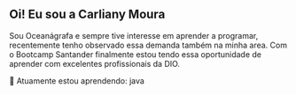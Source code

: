 ## Oi! Eu sou a Carliany Moura 

Sou Oceanágrafa e sempre tive interesse em aprender a programar, recentemente tenho observado essa demanda também na minha area. Com o Bootcamp Santander finalmente estou tendo essa oportunidade de aprender com excelentes profissionais da DIO. 

🌱 Atuamente estou aprendendo: java

